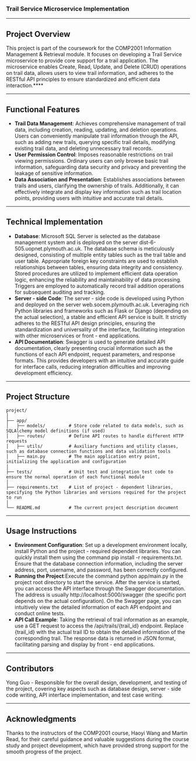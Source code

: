 ### Trail Service Microservice Implementation

----

## **Project Overview**

This project is part of the coursework for the COMP2001 Information Management & Retrieval module. It focuses on developing a Trail Service microservice to provide core support for a trail application. The microservice enables Create, Read, Update, and Delete (CRUD) operations on trail data, allows users to view trail information, and adheres to the RESTful API principles to ensure standardized and efficient data interaction.****

----

## **Functional Features**

- **Trail Data Management**: Achieves comprehensive management of trail data, including creation, reading, updating, and deletion operations. Users can conveniently manipulate trail information through the API, such as adding new trails, querying specific trail details, modifying existing trail data, and deleting unnecessary trail records.
- **User Permission Control**: Imposes reasonable restrictions on trail viewing permissions. Ordinary users can only browse basic trail information, safeguarding data security and privacy and preventing the leakage of sensitive information.
- **Data Association and Presentation**: Establishes associations between trails and users, clarifying the ownership of trails. Additionally, it can effectively integrate and display key information such as trail location points, providing users with intuitive and accurate trail details.

----

## **Technical Implementation**
- **Database**: Microsoft SQL Server is selected as the database management system and is deployed on the server dist-6-505.uopnet.plymouth.ac.uk. The database schema is meticulously designed, consisting of multiple entity tables such as the trail table and user table. Appropriate foreign key constraints are used to establish relationships between tables, ensuring data integrity and consistency. Stored procedures are utilized to implement efficient data operation logic, enhancing the reliability and maintainability of data processing. Triggers are employed to automatically record trail addition operations for subsequent auditing and tracking.
- **Server - side Code**:  The server - side code is developed using Python and deployed on the server web.socem.plymouth.ac.uk. Leveraging rich Python libraries and frameworks such as Flask or Django (depending on the actual selection), a stable and efficient API service is built. It strictly adheres to the RESTful API design principles, ensuring the standardization and universality of the interface, facilitating integration with other microservices or front - end applications.
- **API Documentation**: Swagger is used to generate detailed API documentation, clearly presenting crucial information such as the functions of each API endpoint, request parameters, and response formats. This provides developers with an intuitive and accurate guide for interface calls, reducing integration difficulties and improving development efficiency.

----

## **Project Structure**  

````
project/
│
├── app/
│   ├── models/         # Store code related to data models, such as SQLAlchemy model definitions (if used)
│   ├── routes/         # Define API routes to handle different HTTP requests
│   ├── utils/          # Auxiliary functions and utility classes, such as database connection functions and data validation tools
│   ├── main.py         # The main application entry point, initializing the application and configuration
│
├── tests/              # Unit test and integration test code to ensure the normal operation of each functional module
│
├── requirements.txt    # List of project - dependent libraries, specifying the Python libraries and versions required for the project to run
│
└── README.md           # The current project description document
````

----

## **Usage Instructions**
- **Environment Configuration**: Set up a development environment locally, install Python and the project - required dependent libraries. You can quickly install them using the command pip install -r requirements.txt. Ensure that the database connection information, including the server address, port, username, and password, has been correctly configured.
- **Running the Project**:Execute the command python app/main.py in the project root directory to start the service. After the service is started, you can access the API interface through the Swagger documentation. The address is usually http://localhost:5000/swagger (the specific port depends on the actual configuration). On the Swagger page, you can intuitively view the detailed information of each API endpoint and conduct online tests.
- **API Call Example**: Taking the retrieval of trail information as an example, use a GET request to access the /api/trails/{trail_id} endpoint. Replace {trail_id} with the actual trail ID to obtain the detailed information of the corresponding trail. The response data is returned in JSON format, facilitating parsing and display by front - end applications.

---

## **Contributors**

Yong Guo - Responsible for the overall design, development, and testing of the project, covering key aspects such as database design, server - side code writing, API interface implementation, and test case writing.

---

## **Acknowledgments**

Thanks to the instructors of the COMP2001 course, Haoyi Wang and Martin Read, for their careful guidance and valuable suggestions during the course study and project development, which have provided strong support for the smooth progress of the project.

